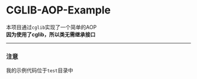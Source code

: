 # CGLIB-AOP-Example
本项目通过`cglib`实现了一个简单的AOP  
**因为使用了cglib，所以类无需继承接口**
***
### 注意
我的示例代码位于`test`目录中  
